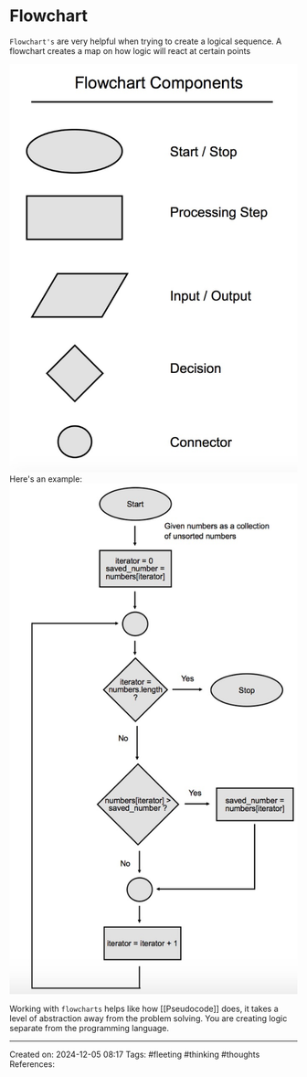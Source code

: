 # Flowchart

`Flowchart's` are very helpful when trying to create a logical sequence. A flowchart creates a map on how logic will react at certain points

<img src="./pic/Pasted image 20241205082013.png">
Here's an example:
<img src="./pic/Pasted image 20241205082305.png">

Working with `flowcharts` helps like how [[Pseudocode]] does, it takes a level of abstraction away from the problem solving. You are creating logic separate from the programming language.

---

Created on: 2024-12-05 08:17
Tags: #fleeting #thinking #thoughts
References:
